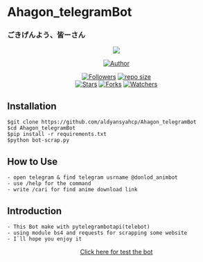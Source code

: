 # Ahagon_telegramBot
### ごきげんよう、皆ーさん
<p align="center">
<img src="https://github.com/ani-github/animegifs/blob/gh-pages/dark-flame-master/allthebooty.gif" widht="40px">
</p>
<p align="center"> 
<a href="https://github.com/aldyansyahcp"><img title="Author" src="https://img.shields.io/badge/Author-Aldyansyahcp-blue?style=for-the-badge&logo=github"></a>
</p>
<p align="center">
    <a href="https://github.com/aldyansyahcp/followers"><img title="Followers" src="https://img.shields.io/github/followers/aldyansyahcp?style=flat-square"></a>
    <a href="#"><img title="repo size" src="https://img.shields.io/github/repo-size/aldyansyahcp/Ahagon_telegramBot?style=flat-square"></a>
    </br>
    <a href="https://github.com/aldyansyahcp/Ahagon_telegramBot/stargazers"><img title="Stars" src="https://img.shields.io/github/stars/kroemen/bot_telegram?style=flat-square"></a>
    <a href="https://github.com/aldyansyahcp/Ahagon_telegramBot/network/members"><img title="Forks" src="https://img.shields.io/github/forks/kroemen/bot_telegram?style=flat-square"></a>
    <a href="https://github.com/aldyansyahcp/Ahagon_telegramBot/watchers"><img title="Watchers" src="https://img.shields.io/github/watchers/kroemen/bot_telegram?style=flat-square"></a>
</p>

## Installation
```
$git clone https://github.com/aldyansyahcp/Ahagon_telegramBot
$cd Ahagon_telegramBot
$pip install -r requirements.txt
$python bot-scrap.py
```
## How to Use
```
- open telegram & find telegram usrname @donlod_animbot
- use /help for the command
- write /cari for find anime download link
```
## Introduction
```
- This Bot make with pytelegrambotapi(telebot)
- using module bs4 and requests for scrapping some website
- I`ll hope you enjoy it
```
<p align="center">
    <a href="https://t.me/donlod_animbot">Click here for test the bot</a>
</p>

